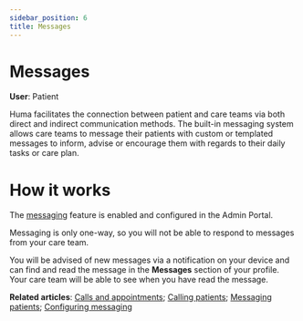 ```yaml
---
sidebar_position: 6
title: Messages
---
```

# Messages
**User**: Patient

Huma facilitates the connection between patient and care teams via both direct and indirect communication methods. The built-in messaging system allows care teams to message their patients with custom or templated messages to inform, advise or encourage them with regards to their daily tasks or care plan.

# How it works​

The [messaging](data-collection/admin-portal/managing-deployments/general-settings/configuring-messages.md) feature is enabled and configured in the Admin Portal.

Messaging is only one-way, so you will not be able to respond to messages from your care team. 

You will be advised of new messages via a notification on your device and can find and read the message in the **Messages** section of your profile. Your care team will be able to see when you have read the message. 

**Related articles**: [Calls and appointments](data-collection/huma-app/features/calls-and-appointments.md); [Calling patients](data-collection/clinician-portal/telemedicine/calling-patients.md); [Messaging patients](data-collection/clinician-portal/telemedicine/messaging-patients.md); [Configuring messaging](data-collection/admin-portal/managing-deployments/general-settings/configuring-messages.md)
